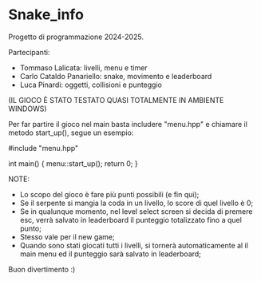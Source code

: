 # Snake_info
Progetto di programmazione 2024-2025.

Partecipanti:
- Tommaso Lalicata: livelli, menu e timer
- Carlo Cataldo Panariello: snake, movimento e leaderboard
- Luca Pinardi: oggetti, collisioni e punteggio

(IL GIOCO È STATO TESTATO QUASI TOTALMENTE IN AMBIENTE WINDOWS)

Per far partire il gioco nel main basta includere "menu.hpp" e chiamare il metodo start_up(), segue un esempio:

#include "menu.hpp"

int main() {
    menu::start_up();
    return 0;
}

NOTE:
- Lo scopo del gioco è fare più punti possibili (e fin qui);
- Se il serpente si mangia la coda in un livello, lo score di quel livello è 0;
- Se in qualunque momento, nel level select screen si decida di premere esc, verrà salvato in leaderboard il punteggio
  totalizzato fino a quel punto;
- Stesso vale per il new game;
- Quando sono stati giocati tutti i livelli, si tornerà automaticamente al il main menu ed il punteggio sarà salvato in leaderboard;


Buon divertimento :)
